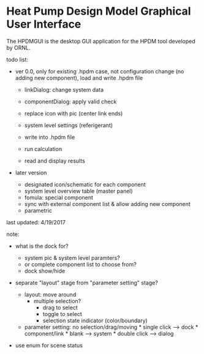 # Heat Pump Design Model Graphical User Interface

The HPDMGUI is the desktop GUI application for the HPDM tool developed by ORNL.

todo list:

* ver 0.0, only for existing .hpdm case, not configuration change (no adding new component), load and write .hpdm file
	* linkDialog: change system data
	* componentDialog: apply valid check
	* replace icon with pic (center link ends)
	
	* system level settings (referigerant)
	* write into .hpdm file
	* run calculation
	* read and display results
	
* later version
	* designated icon/schematic for each component
	* system level overview table (master panel)
	* fomula: special component
	* sync with external component list & allow adding new component
	* parametric


	
last updated: 4/19/2017


note:
* what is the dock for?
	* system pic & system level paramters?
	* or complete component list to choose from?
	* dock show/hide

* separate "layout" stage from "parameter setting" stage?
	* layout: move around
		* multiple selection?
			* drag to select
			* toggle to select
			* selection state indicator (color/boundary)
	* parameter setting: no selection/drag/moving
			* single click --> dock
				* component/link
				* blank --> system
			* double click --> dialog

* use enum for scene status